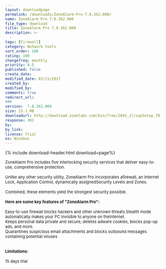 ```yaml
---
layout: downloadpage
permalink: /downloads/ZoneAlarm-Pro-7,0,362,000/
name: ZoneAlarm Pro 7.0.362.000
file_type: download
title: ZoneAlarm Pro 7.0.362.000
description: >-
  -
tags: [Firewall]
category: Network tools
sort_order: 100
rating: 100
changefreq: monthly
priority: 0.5
published: false
create_date:
modified_date: 03/11/2017
created_by:
modified_by:
comments: true
redirect_url:
###
version:  7.0.362.000
size: 15.1 MB
downloadurl: http://download.zonelabs.com/bin/free/1043_zl/zapSetup_70_362_000_en.exe
response: 301
by:
by_link:
license: Trial
os: Windows
---
```


{% include download-header.html download=page%}

<p style="fix-download-text !important">
<p><font size="2">ZoneAlarm Pro includes five interlocking security services that deliver easy-to-use, comprehensive protection. <br />
<br />
Unlike any other security utility, ZoneAlarm Pro incorporates afirewall, an Internet Lock, Application Control, dynamically assignedSecurity Levels and Zones. <br />
<br />
Combined, these elements yield the strongest security possible.<br />
<br />
<span><strong>Here are some key features of "ZoneAlarm Pro":</strong></span><br />
<br />
Easy-to-use firewall blocks hackers and other unknown threats.Stealth mode automatically makes your PC invisible to anyone on theInternet.<br />
Keeps personal data private and secure, deletes adware cookies, blocks pop-up ads, and more. <br />
Quarantines suspicious </font><font size="2">email</font><font size="2"> attachments and blocks outbound messages containing potential viruses<br />
<br />
<br />
<span><strong>Limitations:</strong></span><br />
<br />
15 days trial</font></p></p>
